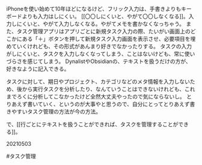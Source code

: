 iPhoneを使い始めて10年ほどになるけど、フリック入力は、手書きよりもキーボードよりも入力はしにくい。
[[〇〇しにくいと、やがて〇〇しなくなる]]。入力しにくいと、やがて入力しなくなる。やがてメモを書かなくなっちゃう。
また、タスク管理アプリはアプリごとに新規タスク入力の際、たいがい画面上のどこかにある「＋」ボタンを押して新規タスク入力画面を表示させ、必要項目を埋めていくけれども、その形式があんまり好きでなかったりする。
タスクの入力がしにくいと、タスクを入力しなくなってしまう、ことはないけども、常に使いづらさを感じてしまう。
DynalistやObsidianの、テキストを扱うだけの方が、好きなように記入できる。

タスクに対して、期日やプロジェクト、カテゴリなどのメタ情報を入力しないため、後から実行タスクを分析したり、なんていうことはできないけれども、これまでろくに分析してこなかったけど全然大丈夫やったので気にならないし。
とりあえず書いていく、というのが大事やと思うので、自分にとってとりあえず書きやすいタスク管理の方法が今の方法。

で、[[行ごとにテキストを扱うことができれば、タスクを管理することができる]]。

20210503

#タスク管理 